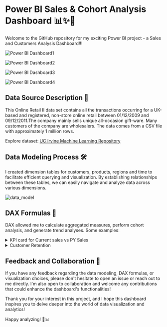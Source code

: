 # Power BI Sales & Cohort Analysis Dashboard 📊✨🎉

Welcome to the GitHub repository for my exciting Power BI project - a Sales and Customers Analysis Dashboard!!!

![Power BI Dashboard1](https://github.com/NickTimosh/PowerBI_Sales_and_Customers/assets/116592259/44346a14-20fb-405a-9005-7e38e49a9db6)

![Power BI Dashboard2](https://github.com/NickTimosh/PowerBI_Sales_and_Customers/assets/116592259/e40e8271-a3d0-47c8-b52d-751bb28bd29f)

![Power BI Dashboard3](https://github.com/NickTimosh/PowerBI_Sales_and_Customers/assets/116592259/f779e391-78b6-4d47-b3bb-3f9fbcf4e125)

![Power BI Dashboard4](https://github.com/NickTimosh/PowerBI_Sales_and_Customers/assets/116592259/e78003b0-064e-4ea1-8003-1496d96ab2b2)

## Data Source Description 📂

This Online Retail II data set contains all the transactions occurring for a UK-based and registered, non-store online retail between 01/12/2009 and 09/12/2011.The company mainly sells unique all-occasion gift-ware. Many customers of the company are wholesalers. The data comes from a CSV file with approximately 1 million rows. 

Explore dataset: [UC Irvine Machine Learning Repository](https://archive.ics.uci.edu/dataset/502/online+retail+ii)

## Data Modeling Process 🛠️

I created dimension tables for customers, products, regions and time to facilitate efficient querying and visualization. By establishing relationships between these tables, we can easily navigate and analyze data across various dimensions.

![data_model](https://github.com/NickTimosh/PowerBI_Sales_and_Customers/assets/116592259/4cd068ca-7d4e-4419-abb9-4b022a2163c6)


## DAX Formulas 💼

DAX allowed me to calculate aggregated measures, perform cohort analysis, and generate trend analyses. Some examples:

<details>
<summary>KPI card for Current sales vs PY Sales</summary>

---

```
% Total_Sales_diff_prev_year = 

VAR _this_year = [Total_Sales]
VAR _prev_year = 
    CALCULATE(
        [Total_Sales],
        SAMEPERIODLASTYEAR(Dim_Calendar[Date])
    )
VAR _diff = _this_year - _prev_year
VAR _sign = IF(_diff>0,"▲", "▼")


RETURN

_sign & FORMAT(
    COALESCE(
        DIVIDE(_diff,_prev_year),
        0
        ),
        "#0.0%"
)
& " | "
& 
_sign & FORMAT(
    COALESCE(
        DIVIDE(_diff,1000),
        0
        ),
        "$#,##0.0K"
)
```

---
</details>


<details>
<summary>Customer Retention</summary>

---

-- Resurrected Customers
```
Resurrected_Customers = 
    
VAR _CustomersThisMonth = 
    VALUES(Fact_Retail[Customer ID])

VAR _CustomersLastMonth = 
    CALCULATETABLE(
        VALUES(Fact_Retail[Customer ID]),
        PREVIOUSMONTH((Dim_Calendar[Start of Month]))
    )

VAR _NewCustomers = 
    CALCULATETABLE(
        VALUES(Fact_Retail[Customer ID]),
        Fact_Retail[Months Since first Transaction] = 0
    )

VAR _ResurrectedCustomers = 
    EXCEPT(
        EXCEPT(
            _CustomersThisMonth,
            _CustomersLastMonth
        ), -- remove last month`s customers
        _NewCustomers
    ) -- remove new customers

RETURN
    COUNTROWS(_ResurrectedCustomers)
```

-- Cohort Performance

```
Cohort_Performance = 
    
    VAR _MinDate = MIN(Dim_Calendar[Start of Month])

    VAR _MaxDate = MAX(Dim_Calendar[Start of Month])

    RETURN
        CALCULATE(
            [Active_Customers],
            REMOVEFILTERS(Dim_Calendar[Start of Month]),
            RELATEDTABLE(Dim_Customers),
            Dim_Customers[First_Transaction_Month] >= _MinDate 
                && Dim_Customers[First_Transaction_Month] <= _MaxDate
        )
```

---
</details>


## Feedback and Collaboration 🙌

If you have any feedback regarding the data modeling, DAX formulas, or visualization choices, please don't hesitate to open an issue or reach out to me directly. I'm also open to collaboration and welcome any contributions that could enhance the dashboard's functionalities!

Thank you for your interest in this project, and I hope this dashboard inspires you to delve deeper into the world of data visualization and analytics!

Happy analyzing! 🚀📊
